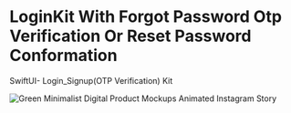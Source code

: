 # LoginKit With Forgot Password Otp Verification Or Reset Password Conformation 
SwiftUI- Login_Signup(OTP Verification) Kit 

![Green Minimalist Digital Product Mockups Animated Instagram Story](https://github.com/Bhavin8289/LoginKit/assets/105209903/e33edd92-6042-4b9d-9bbe-f24c0711ba7b)
